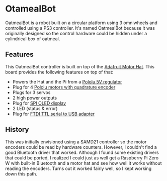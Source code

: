 # OtamealBot
OatmealBot is a robot built on a circular platform using 3 omniwheels and
controlled using a PS3 controller. It's named OatmealBot because it was
originally designed so the control hardware could be hidden under a
cylindrical box of oatmeal.

## Features
This OatmealBot controller is built on top of the
[Adafruit Motor Hat](http://adafru.it/2348). This board provides the
following features on top of that:
* Powers the Hat and the Pi from a [Pololu 5V regulator](https://www.pololu.com/product/2858)
* Plug for 4
[Pololu motors with quadrature encoder](https://www.pololu.com/product/3240)
* Plugs for 3 servos
* 2 high power outputs
* Plug for [SPI OLED display](http://adafru.ti/938)
* 2 LED (status & error)
* Plug for
[FTDI TTL serial to USB adapter](http://www.ftdichip.com/Support/Documents/DataSheets/Cables/DS_TTL-232R_CABLES.pdf)

## History
This was initially envisioned using a SAMD21 controller so the motor
encoders could be read by hardware counters. However, I couldn't find
a good Bluetooth driver that worked. Although I found some existing
drivers that could be ported, I realized I could just as well get
a Raspberry Pi Zero W with built-in Bluetooth and a motor hat and
see how well it works without reading the encoders. Turns out it
worked fairly well, so I kept working down this path.



